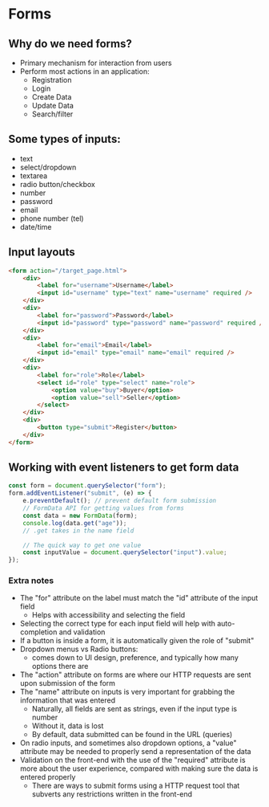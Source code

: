 # Forms

## Why do we need forms?

- Primary mechanism for interaction from users
- Perform most actions in an application:
  - Registration
  - Login
  - Create Data
  - Update Data
  - Search/filter

## Some types of inputs:

- text
- select/dropdown
- textarea
- radio button/checkbox
- number
- password
- email
- phone number (tel)
- date/time

## Input layouts

```html
<form action="/target_page.html">
	<div>
		<label for="username">Username</label>
		<input id="username" type="text" name="username" required />
	</div>
	<div>
		<label for="password">Password</label>
		<input id="password" type="password" name="password" required />
	</div>
	<div>
		<label for="email">Email</label>
		<input id="email" type="email" name="email" required />
	</div>
	<div>
		<label for="role">Role</label>
		<select id="role" type="select" name="role">
			<option value="buy">Buyer</option>
			<option value="sell">Seller</option>
		</select>
	</div>
	<div>
		<button type="submit">Register</button>
	</div>
</form>
```

## Working with event listeners to get form data

```js
const form = document.querySelector("form");
form.addEventListener("submit", (e) => {
	e.preventDefault(); // prevent default form submission
	// FormData API for getting values from forms
	const data = new FormData(form);
	console.log(data.get("age"));
	// .get takes in the name field

	// The quick way to get one value
	const inputValue = document.querySelector("input").value;
});
```

### Extra notes

- The "for" attribute on the label must match the "id" attribute of the input field
  - Helps with accessibility and selecting the field
- Selecting the correct type for each input field will help with auto-completion and validation
- If a button is inside a form, it is automatically given the role of "submit"
- Dropdown menus vs Radio buttons:
  - comes down to UI design, preference, and typically how many options there are
- The "action" attribute on forms are where our HTTP requests are sent upon submission of the form
- The "name" attribute on inputs is very important for grabbing the information that was entered
  - Naturally, all fields are sent as strings, even if the input type is number
  - Without it, data is lost
  - By default, data submitted can be found in the URL (queries)
- On radio inputs, and sometimes also dropdown options, a "value" attribute may be needed to properly send a representation of the data
- Validation on the front-end with the use of the "required" attribute is more about the user experience, compared with making sure the data is entered properly
  - There are ways to submit forms using a HTTP request tool that subverts any restrictions written in the front-end
